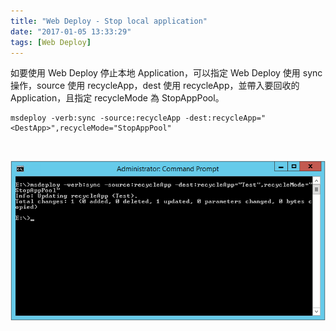 ```yaml
---
title: "Web Deploy - Stop local application"
date: "2017-01-05 13:33:29"
tags: [Web Deploy]
---
```



如要使用 Web Deploy 停止本地 Application，可以指定 Web Deploy 使用 sync 操作，source 使用 recycleApp，dest 使用 recycleApp，並帶入要回收的 Application，且指定 recycleMode 為 StopAppPool。  

<!-- More -->

    msdeploy -verb:sync -source:recycleApp -dest:recycleApp="<DestApp>",recycleMode="StopAppPool"

<br/>


![1.png](1.png)

<br/>
